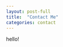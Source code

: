 ```yaml
---
layout: post-full
title:  "Contact Me"
categories: contact
---
```


<script>
  var param1 = "{{ page.categories }}";
  if (param1 == "") {
    param1 = "{{ page.categories[1] }}";
  }
  
  {% include blog/blog-dynam.js %}
</script>

hello!